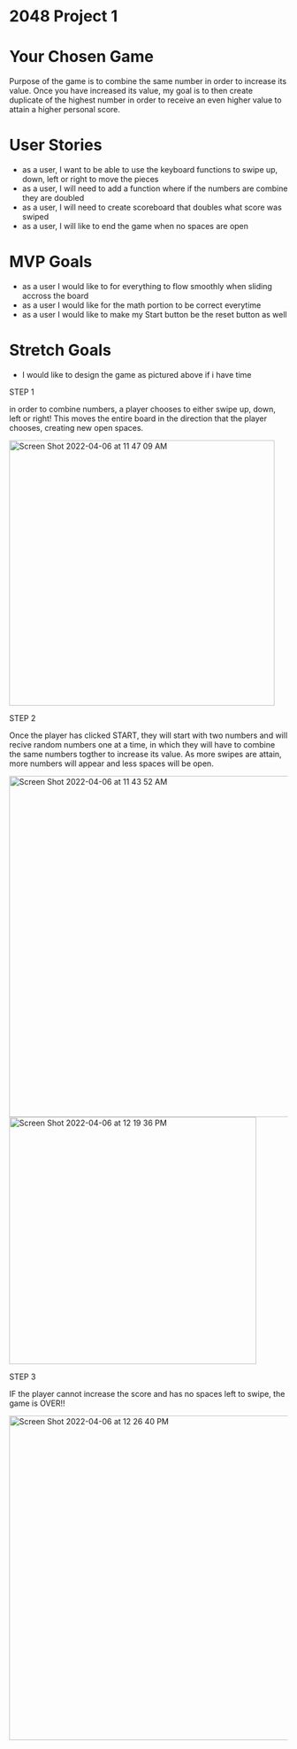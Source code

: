 # 2048 Project 1

# Your Chosen Game  

Purpose of the game is to combine the same number in order to increase its value. Once you have increased its value, my goal is to then create duplicate 
of the highest number in order to receive an even higher value to attain a higher personal score. 

# User Stories

- as a user, I want to be able to use the keyboard functions to swipe up, down, left or right to move the pieces
- as a user, I will need to add a function where if the numbers are combine they are doubled
- as a user, I will need to create scoreboard that doubles what score was swiped 
- as a user, I will like to end the game when no spaces are open

# MVP Goals

- as a user I would like to for everything to flow smoothly when sliding accross the board
- as a user I would like for the math portion to be correct everytime
- as a user I would like to  make my Start button be the reset button as well

# Stretch Goals

- I would like to design the game as pictured above if i have time


STEP 1

in order to combine numbers, a player chooses to either swipe up, down, left or right! This moves the entire board in the direction that the player chooses, creating new open spaces. 

<img width="480" alt="Screen Shot 2022-04-06 at 11 47 09 AM" src="https://user-images.githubusercontent.com/101987493/162030109-9aeb5a94-1805-492c-9aed-25a2ca2112c6.png">

STEP 2 

Once the player has clicked START, they will start with two numbers and will recive random numbers one at a time, in which they will have to combine the same numbers togther to increase its value.
As more swipes are attain, more numbers will appear and less spaces will be open. 

<img width="617" alt="Screen Shot 2022-04-06 at 11 43 52 AM" src="https://user-images.githubusercontent.com/101987493/162032078-5f865582-4460-45ab-9ccc-1dc83fb07c59.png">


<img width="447" alt="Screen Shot 2022-04-06 at 12 19 36 PM" src="https://user-images.githubusercontent.com/101987493/162031824-88b8d8bf-7fa8-48a8-bf21-5d5009a39483.png">

STEP 3

IF the player cannot increase the score and has no spaces left to swipe, the game is OVER!!

<img width="587" alt="Screen Shot 2022-04-06 at 12 26 40 PM" src="https://user-images.githubusercontent.com/101987493/162033102-5b0365d9-bee6-44db-97cc-cd5ae24d17a1.png">


